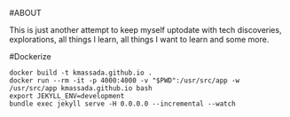 #ABOUT

This is just another attempt to keep myself uptodate with tech discoveries, explorations, all things I learn, all things I want to learn and some more.

#Dockerize
```
docker build -t kmassada.github.io .
docker run --rm -it -p 4000:4000 -v "$PWD":/usr/src/app -w /usr/src/app kmassada.github.io bash
export JEKYLL_ENV=development
bundle exec jekyll serve -H 0.0.0.0 --incremental --watch
```
